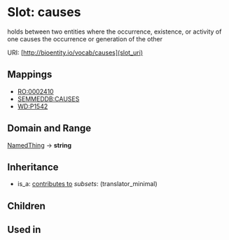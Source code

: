 # Slot: causes


holds between two entities where the occurrence, existence, or activity of one causes the occurrence or  generation of the other

URI: [http://bioentity.io/vocab/causes](slot_uri)
## Mappings

 * [RO:0002410](http://purl.obolibrary.org/obo/RO_0002410)
 * [SEMMEDDB:CAUSES](http://purl.obolibrary.org/obo/SEMMEDDB_CAUSES)
 * [WD:P1542](http://purl.obolibrary.org/obo/WD_P1542)
## Domain and Range

[NamedThing](NamedThing.md) -> **string**
## Inheritance

 *  is_a: [contributes to](contributes_to.md) *subsets*: (translator_minimal)
## Children

## Used in

